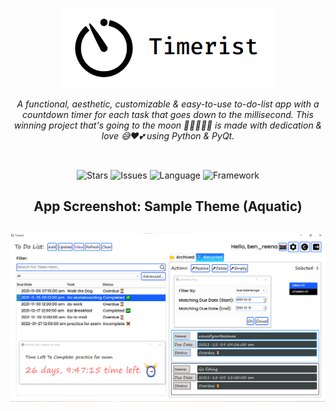<p align="center">
   <a href="https://github.com/TheEliteCoder1/Timerist/blob/main/src/timer_icon.png"><img src="https://github.com/TheEliteCoder1/Timerist/blob/main/src/timer_icon.png"></a>
</p>
<p align="center">
   <em>A functional, aesthetic, customizable & easy-to-use to-do-list app with a countdown timer for each task that goes down to the millisecond. This winning project that's going to the moon 🚀🌑💸💸💸 is made with dedication & love 😅❤️💕 using Python & PyQt.</em>
</p>
<br>
<p align="center">
   <img alt="Stars" src="https://img.shields.io/badge/build-passing-brightgreen">
   <img alt="Issues" src="https://img.shields.io/github/issues-raw/DaEliteCoder/Timerist">
   <img alt="Language" src="https://img.shields.io/badge/language-python-blue.svg">
   <img alt="Framework" src="https://img.shields.io/badge/framework-PyQt5-blue.svg">
</p>

<h2 align="center">App Screenshot: Sample Theme (Aquatic)<h2>
<p align="center"><img src="https://github.com/TheEliteCoder1/Timerist/blob/main/screenshots/timerist-preview.png"></p>
